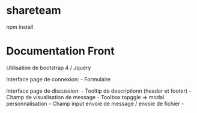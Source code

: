 # shareteam

npm install

# Documentation Front

Utilisation de bootstrap 4 / Jquery

Interface page de connexion:
    - Formulaire

Interface page de discussion:
    - Tooltip de descriptionn (header et footer)
    - Champ de visualisation de message
    - Toolbox topggle => modal personnalisation
    - Champ input envoie de message / envoie de fichier
    - 